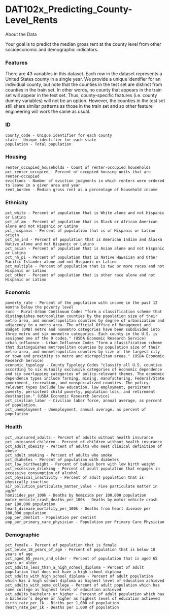 # DAT102x_Predicting_County-Level_Rents

About the Data

Your goal is to predict the median gross rent at the county level from other socioeconomic and demographic indicators.

### Features

There are 43 variables in this dataset. Each row in the dataset represents a United States county in a single year. We provide a unique identifier for an individual county, but note that the counties in the test set are distinct from counties in the train set. In other words, no county that appears in the train set will appear in the test set. Thus, county-specific features (i.e. county dummy variables) will not be an option. However, the counties in the test set still share similar patterns as those in the train set and so other feature engineering will work the same as usual.

### ID

    county_code - Unique identifier for each county
    state - Unique identifier for each state
    population - Total population

### Housing

    renter_occupied_households - Count of renter-occupied households
    pct_renter_occupied - Percent of occupied housing units that are renter-occupied
    evictions - Number of eviction judgments in which renters were ordered to leave in a given area and year
    rent_burden - Median gross rent as a percentage of household income

### Ethnicity

    pct_white - Percent of population that is White alone and not Hispanic or Latino
    pct_af_am - Percent of population that is Black or African American alone and not Hispanic or Latino
    pct_hispanic - Percent of population that is of Hispanic or Latino origin
    pct_am_ind - Percent of population that is American Indian and Alaska Native alone and not Hispanic or Latino
    pct_asian - Percent of population that is Asian alone and not Hispanic or Latino
    pct_nh_pi - Percent of population that is Native Hawaiian and Other Pacific Islander alone and not Hispanic or Latino
    pct_multiple - Percent of population that is two or more races and not Hispanic or Latino
    pct_other - Percent of population that is other race alone and not Hispanic or Latino

### Economic

    poverty_rate - Percent of the population with income in the past 12 months below the poverty level
    rucc - Rural-Urban Continuum Codes "form a classification scheme that distinguishes metropolitan counties by the population size of their metro area, and nonmetropolitan counties by degree of urbanization and adjacency to a metro area. The official Office of Management and Budget (OMB) metro and nonmetro categories have been subdivided into three metro and six nonmetro categories. Each county in the U.S. is assigned one of the 9 codes." (USDA Economic Research Service)
    urban_influence - Urban Influence Codes "form a classification scheme that distinguishes metropolitan counties by population size of their metro area, and nonmetropolitan counties by size of the largest city or town and proximity to metro and micropolitan areas." (USDA Economic Research Service)
    economic_typology - County Typology Codes "classify all U.S. counties according to six mutually exclusive categories of economic dependence and six overlapping categories of policy-relevant themes. The economic dependence types include farming, mining, manufacturing, Federal/State government, recreation, and nonspecialized counties. The policy-relevant types include low education, low employment, persistent poverty, persistent child poverty, population loss, and retirement destination." (USDA Economic Research Service)
    pct_civilian_labor - Civilian labor force, annual average, as percent of population.
    pct_unemployment - Unemployment, annual average, as percent of population

### Health

    pct_uninsured_adults - Percent of adults without health insurance
    pct_uninsured_children - Percent of children without health insurance
    pct_adult_obesity - Percent of adults who meet clinical definition of obese
    pct_adult_smoking - Percent of adults who smoke
    pct_diabetes - Percent of population with diabetes
    pct_low_birthweight - Percent of babies born with low birth weight
    pct_excessive_drinking - Percent of adult population that engages in excessive consumption of alcohol
    pct_physical_inactivity - Percent of adult population that is physically inactive
    air_pollution_particulate_matter_value - Fine particulate matter in µg/m³
    homicides_per_100k - Deaths by homicide per 100,000 population
    motor_vehicle_crash_deaths_per_100k - Deaths by motor vehicle crash per 100,000 population
    heart_disease_mortality_per_100k - Deaths from heart disease per 100,000 population
    pop_per_dentist - Population per dentist
    pop_per_primary_care_physician - Population per Primary Care Physician

### Demographic

    pct_female - Percent of population that is female
    pct_below_18_years_of_age - Percent of population that is below 18 years of age
    pct_aged_65_years_and_older - Percent of population that is aged 65 years or older
    pct_adults_less_than_a_high_school_diploma - Percent of adult population that does not have a high school diploma
    pct_adults_with_high_school_diploma - Percent of adult population which has a high school diploma as highest level of education achieved
    pct_adults_with_some_college - Percent of adult population which has some college as highest level of education achieved
    pct_adults_bachelors_or_higher - Percent of adult population which has a bachelor's degree or higher as highest level of education achieved
    birth_rate_per_1k - Births per 1,000 of population
    death_rate_per_1k - Deaths per 1,000 of population

